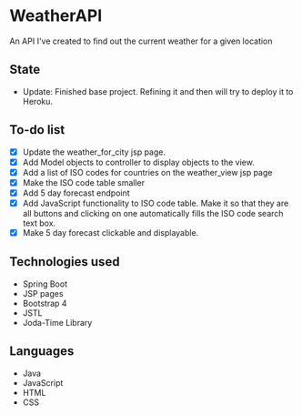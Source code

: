 # WeatherAPI
An API I've created to find out the current weather for a given location
## State
- Update: Finished base project. Refining it and then will try to deploy it to Heroku.
## To-do list
- [x] Update the weather_for_city jsp page. 
- [x] Add Model objects to controller to display objects to the view.
- [x] Add a list of ISO codes for countries on the weather_view jsp page
- [x] Make the ISO code table smaller 
- [x] Add 5 day forecast endpoint
- [x] Add JavaScript functionality to ISO code table. Make it so that they are all buttons and clicking on one automatically fills the ISO code search text box.
- [x] Make 5 day forecast clickable and displayable.
## Technologies used
- Spring Boot
- JSP pages
- Bootstrap 4
- JSTL
- Joda-Time Library
## Languages
- Java
- JavaScript
- HTML
- CSS
